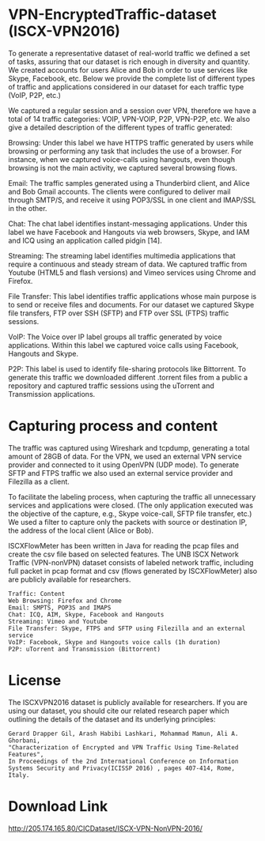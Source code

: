 # VPN-EncryptedTraffic-dataset (ISCX-VPN2016)
To generate a representative dataset of real-world traffic we defined a set of tasks, assuring that our dataset is rich enough in diversity and quantity. We created accounts for users Alice and Bob in order to use services like Skype, Facebook, etc. Below we provide the complete list of different types of traffic and applications considered in our dataset for each traffic type (VoIP, P2P, etc.)

We captured a regular session and a session over VPN, therefore we have a total of 14 traffic categories: VOIP, VPN-VOIP, P2P, VPN-P2P, etc. We also give a detailed description of the different types of traffic generated:

Browsing: Under this label we have HTTPS traffic generated by users while browsing or performing any task that includes the use of a browser. For instance, when we captured voice-calls using hangouts, even though browsing is not the main activity, we captured several browsing flows.

Email: The traffic samples generated using a Thunderbird client, and Alice and Bob Gmail accounts. The clients were configured to deliver mail through SMTP/S, and receive it using POP3/SSL in one client and IMAP/SSL in the other.

Chat: The chat label identifies instant-messaging applications. Under this label we have Facebook and Hangouts via web browsers, Skype, and IAM and ICQ using an application called pidgin [14].

Streaming: The streaming label identifies multimedia applications that require a continuous and steady stream of data. We captured traffic from Youtube (HTML5 and flash versions) and Vimeo services using Chrome and Firefox.

File Transfer: This label identifies traffic applications whose main purpose is to send or receive files and documents. For our dataset we captured Skype file transfers, FTP over SSH (SFTP) and FTP over SSL (FTPS) traffic sessions.

VoIP: The Voice over IP label groups all traffic generated by voice applications. Within this label we captured voice calls using Facebook, Hangouts and Skype.

P2P: This label is used to identify file-sharing protocols like Bittorrent. To generate this traffic we downloaded different .torrent files from a public a repository and captured traffic sessions using the uTorrent and Transmission applications.

# Capturing process and content
The traffic was captured using Wireshark and tcpdump, generating a total amount of 28GB of data. For the VPN, we used an external VPN service provider and connected to it using OpenVPN (UDP mode). To generate SFTP and FTPS traffic we also used an external service provider and Filezilla as a client.

To facilitate the labeling process, when capturing the traffic all unnecessary services and applications were closed. (The only application executed was the objective of the capture, e.g., Skype voice-call, SFTP file transfer, etc.) We used a filter to capture only the packets with source or destination IP, the address of the local client (Alice or Bob).

ISCXFlowMeter has been written in Java for reading the pcap files and create the csv file based on selected features. The UNB ISCX Network Traffic (VPN-nonVPN) dataset consists of labeled network traffic, including full packet in pcap format and csv (flows generated by ISCXFlowMeter) also are publicly available for researchers.


    Traffic: Content
    Web Browsing: Firefox and Chrome
    Email: SMPTS, POP3S and IMAPS
    Chat: ICQ, AIM, Skype, Facebook and Hangouts
    Streaming: Vimeo and Youtube
    File Transfer: Skype, FTPS and SFTP using Filezilla and an external service
    VoIP: Facebook, Skype and Hangouts voice calls (1h duration)
    P2P: uTorrent and Transmission (Bittorrent)

# License

The ISCXVPN2016 dataset is publicly available for researchers. If you are using our dataset, you should cite our related research paper which outlining the details of the dataset and its underlying principles:

    Gerard Drapper Gil, Arash Habibi Lashkari, Mohammad Mamun, Ali A. Ghorbani, 
    "Characterization of Encrypted and VPN Traffic Using Time-Related Features", 
    In Proceedings of the 2nd International Conference on Information Systems Security and Privacy(ICISSP 2016) , pages 407-414, Rome, Italy.
    
# Download Link
http://205.174.165.80/CICDataset/ISCX-VPN-NonVPN-2016/
